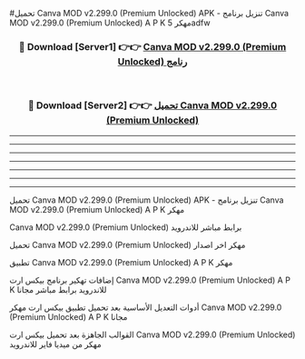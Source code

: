 #تحميل Canva MOD v2.299.0 (Premium Unlocked)  APK - تنزيل برنامج Canva MOD v2.299.0 (Premium Unlocked)  A P K مهكر 5adfw 



<div align="center">
<h3>🔴 Download [Server1] 👉👉 <a href="https://apkdownload10.web.app/?title=Canva MOD v2.299.0 (Premium Unlocked) ">Canva MOD v2.299.0 (Premium Unlocked)  رنامج</a></h3><br>

<h3>🔴 Download [Server2] 👉👉 <a href="https://apkdownload10.web.app/?title=Canva MOD v2.299.0 (Premium Unlocked) ">تحميل Canva MOD v2.299.0 (Premium Unlocked)  </a></h3>
</div>


----------------------------------------------------------

----------------------------------------------------------

----------------------------------------------------------

----------------------------------------------------------

----------------------------------------------------------

----------------------------------------------------------

----------------------------------------------------------

تحميل Canva MOD v2.299.0 (Premium Unlocked)  APK - تنزيل برنامج Canva MOD v2.299.0 (Premium Unlocked)  A P K مهكر

Canva MOD v2.299.0 (Premium Unlocked)  برابط مباشر للاندرويد

تحميل Canva MOD v2.299.0 (Premium Unlocked)  مهكر اخر اصدار

تطبيق Canva MOD v2.299.0 (Premium Unlocked)  A P K مهكر

إضافات تهكير برنامج بيكس ارت Canva MOD v2.299.0 (Premium Unlocked)  A P K للاندرويد برابط مباشر مجانا

أدوات التعديل الأساسية بعد تحميل تطبيق بيكس ارت مهكر Canva MOD v2.299.0 (Premium Unlocked)  A P K مجانا

القوالب الجاهزة بعد تحميل بيكس ارت Canva MOD v2.299.0 (Premium Unlocked)  مهكر من ميديا فاير للاندرويد


